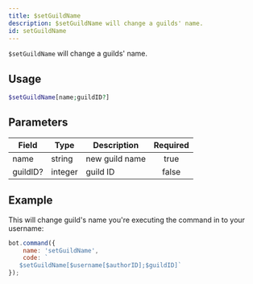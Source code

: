 ```yaml
---
title: $setGuildName
description: $setGuildName will change a guilds' name.
id: setGuildName
---
```


`$setGuildName` will change a guilds' name.

## Usage

```php
$setGuildName[name;guildID?]
```

## Parameters 

| Field    | Type    | Description    | Required |
|----------|---------|----------------|:--------:|
| name     | string  | new guild name |   true   |
| guildID? | integer | guild ID       |  false   |

## Example

This will change guild's name you're executing the command in to your username:

```javascript
bot.command({
    name: 'setGuildName',
    code: `
   $setGuildName[$username[$authorID];$guildID]`
});
```